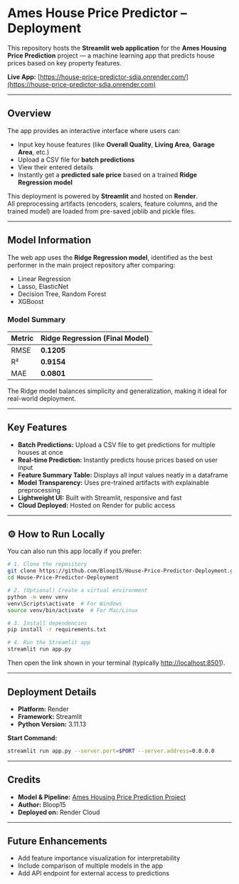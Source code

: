 # Ames House Price Predictor – Deployment

This repository hosts the **Streamlit web application** for the **Ames Housing Price Prediction** project — a machine learning app that predicts house prices based on key property features.

**Live App:** [https://house-price-predictor-sdia.onrender.com/](https://house-price-predictor-sdia.onrender.com)

---

## Overview

The app provides an interactive interface where users can:
- Input key house features (like **Overall Quality**, **Living Area**, **Garage Area**, etc.)
- Upload a CSV file for **batch predictions**
- View their entered details
- Instantly get a **predicted sale price** based on a trained **Ridge Regression model**

This deployment is powered by **Streamlit** and hosted on **Render**.  
All preprocessing artifacts (encoders, scalers, feature columns, and the trained model) are loaded from pre-saved joblib and pickle files.

---

## Model Information

The web app uses the **Ridge Regression model**, identified as the best performer in the main project repository after comparing:
- Linear Regression  
- Lasso, ElasticNet  
- Decision Tree, Random Forest  
- XGBoost  

### Model Summary
| Metric | Ridge Regression (Final Model) |
|:--------|:-------------------------------|
| RMSE | **0.1205** |
| R² | **0.9154** |
| MAE | **0.0801** |

The Ridge model balances simplicity and generalization, making it ideal for real-world deployment.

---

## Key Features

- **Batch Predictions:** Upload a CSV file to get predictions for multiple houses at once
- **Real-time Prediction:** Instantly predicts house prices based on user input
- **Feature Summary Table:** Displays all input values neatly in a dataframe
- **Model Transparency:** Uses pre-trained artifacts with explainable preprocessing
- **Lightweight UI:** Built with Streamlit, responsive and fast
- **Cloud Deployed:** Hosted on Render for public access  

---

## ⚙️ How to Run Locally

You can also run this app locally if you prefer:

```bash
# 1. Clone the repository
git clone https://github.com/Bloop15/House-Price-Predictor-Deployment.git
cd House-Price-Predictor-Deployment

# 2. (Optional) Create a virtual environment
python -m venv venv
venv\Scripts\activate  # For Windows
source venv/bin/activate  # For Mac/Linux

# 3. Install dependencies
pip install -r requirements.txt

# 4. Run the Streamlit app
streamlit run app.py
```

Then open the link shown in your terminal (typically [http://localhost:8501](http://localhost:8501)).

---

## Deployment Details

- **Platform:** Render  
- **Framework:** Streamlit  
- **Python Version:** 3.11.13  

**Start Command:**
```bash
streamlit run app.py --server.port=$PORT --server.address=0.0.0.0
```

---

## Credits

- **Model & Pipeline:** [Ames Housing Price Prediction Project](https://github.com/Bloop15/House-Price-Predictor)  
- **Author:** Bloop15  
- **Deployed on:** Render Cloud

---

## Future Enhancements

- Add feature importance visualization for interpretability  
- Include comparison of multiple models in the app  
- Add API endpoint for external access to predictions
